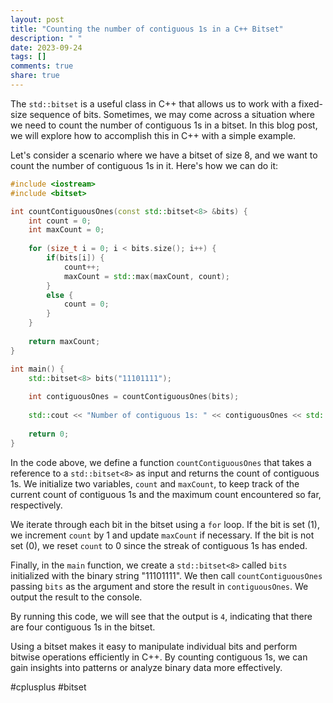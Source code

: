 ```yaml
---
layout: post
title: "Counting the number of contiguous 1s in a C++ Bitset"
description: " "
date: 2023-09-24
tags: []
comments: true
share: true
---
```


The `std::bitset` is a useful class in C++ that allows us to work with a fixed-size sequence of bits. Sometimes, we may come across a situation where we need to count the number of contiguous 1s in a bitset. In this blog post, we will explore how to accomplish this in C++ with a simple example.

Let's consider a scenario where we have a bitset of size 8, and we want to count the number of contiguous 1s in it. Here's how we can do it:

```cpp
#include <iostream>
#include <bitset>

int countContiguousOnes(const std::bitset<8> &bits) {
    int count = 0;
    int maxCount = 0;
    
    for (size_t i = 0; i < bits.size(); i++) {
        if(bits[i]) {
            count++;
            maxCount = std::max(maxCount, count);
        }
        else {
            count = 0;
        }
    }
    
    return maxCount;
}

int main() {
    std::bitset<8> bits("11101111");
    
    int contiguousOnes = countContiguousOnes(bits);
    
    std::cout << "Number of contiguous 1s: " << contiguousOnes << std::endl;
    
    return 0;
}
```

In the code above, we define a function `countContiguousOnes` that takes a reference to a `std::bitset<8>` as input and returns the count of contiguous 1s. We initialize two variables, `count` and `maxCount`, to keep track of the current count of contiguous 1s and the maximum count encountered so far, respectively.

We iterate through each bit in the bitset using a `for` loop. If the bit is set (1), we increment `count` by 1 and update `maxCount` if necessary. If the bit is not set (0), we reset `count` to 0 since the streak of contiguous 1s has ended.

Finally, in the `main` function, we create a `std::bitset<8>` called `bits` initialized with the binary string "11101111". We then call `countContiguousOnes` passing `bits` as the argument and store the result in `contiguousOnes`. We output the result to the console.

By running this code, we will see that the output is `4`, indicating that there are four contiguous 1s in the bitset.

Using a bitset makes it easy to manipulate individual bits and perform bitwise operations efficiently in C++. By counting contiguous 1s, we can gain insights into patterns or analyze binary data more effectively.

#cplusplus #bitset